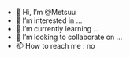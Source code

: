 - 👋 Hi, I’m @Metsuu
- 👀 I’m interested in ...
- 🌱 I’m currently learning ...
- 💞️ I’m looking to collaborate on ...
- 📫 How to reach me : no

<!---
Metsuu/Metsuu is a ✨ special ✨ repository because its `README.md` (this file) appears on your GitHub profile.
You can click the Preview link to take a look at your changes.
--->
